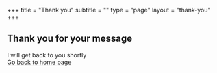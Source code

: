 +++
title = "Thank you"
subtitle = ""
type = "page"
layout = "thank-you"
+++

## Thank you for your message

I will get back to you shortly  
[Go back to home page](/)